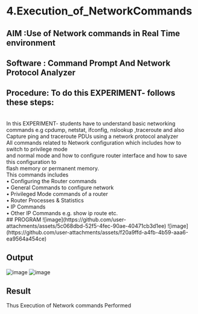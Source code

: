 # 4.Execution_of_NetworkCommands
## AIM :Use of Network commands in Real Time environment
## Software : Command Prompt And Network Protocol Analyzer
## Procedure: To do this EXPERIMENT- follows these steps:
<BR>
In this EXPERIMENT- students have to understand basic networking commands e.g cpdump, netstat, ifconfig, nslookup ,traceroute and also Capture ping and traceroute PDUs using a network protocol analyzer 
<BR>
All commands related to Network configuration which includes how to switch to privilege mode
<BR>
and normal mode and how to configure router interface and how to save this configuration to
<BR>
flash memory or permanent memory.
<BR>
This commands includes
<BR>
• Configuring the Router commands
<BR>
• General Commands to configure network
<BR>
• Privileged Mode commands of a router 
<BR>
• Router Processes & Statistics
<BR>
• IP Commands
<BR>
• Other IP Commands e.g. show ip route etc.
<BR>
## PROGRAM
![image](https://github.com/user-attachments/assets/5c068dbd-52f5-4fec-90ae-40471cb3d1ee)
![image](https://github.com/user-attachments/assets/f20a9ffd-a4fb-4b59-aaa6-ea9564a454ce)


## Output
![image](https://github.com/user-attachments/assets/205287fd-dc82-4372-8d94-b369d2067f81)
![image](https://github.com/user-attachments/assets/c6921fa2-6399-4983-a752-c7c6b15de139)



## Result
Thus Execution of Network commands Performed 
